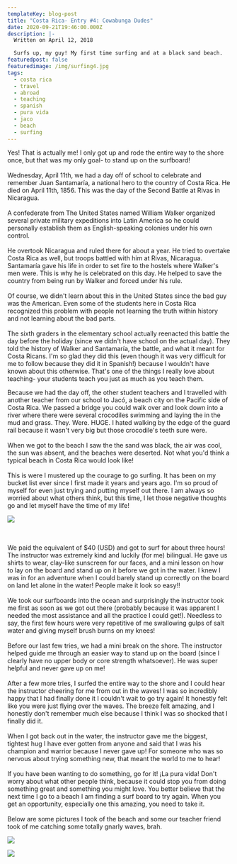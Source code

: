 ```yaml
---
templateKey: blog-post
title: "Costa Rica- Entry #4: Cowabunga Dudes"
date: 2020-09-21T19:46:00.000Z
description: |-
  Written on April 12, 2018

  Surfs up, my guy! My first time surfing and at a black sand beach.
featuredpost: false
featuredimage: /img/surfing4.jpg
tags:
  - costa rica
  - travel
  - abroad
  - teaching
  - spanish
  - pura vida
  - jaco
  - beach
  - surfing
---
```

Yes! That is actually me! I only got up and rode the entire way to the shore once, but that was my only goal- to stand up on the surfboard!\
\
Wednesday, April 11th, we had a day off of school to celebrate and remember Juan Santamaría, a national hero to the country of Costa Rica. He died on April 11th, 1856. This was the day of the Second Battle at Rivas in Nicaragua.\
\
A confederate from The United States named William Walker organized several private military expeditions into Latin America so he could personally establish them as English-speaking colonies under his own control.\
\
He overtook Nicaragua and ruled there for about a year. He tried to overtake Costa Rica as well, but troops battled with him at Rivas, Nicaragua. Santamaría gave his life in order to set fire to the hostels where Walker's men were. This is why he is celebrated on this day. He helped to save the country from being run by Walker and forced under his rule.\
\
Of course, we didn't learn about this in the United States since the bad guy was the American. Even some of the students here in Costa Rica recognized this problem with people not learning the truth within history and not learning about the bad parts.\
\
The sixth graders in the elementary school actually reenacted this battle the day before the holiday (since we didn't have school on the actual day). They told the history of Walker and Santamaría, the battle, and what it meant for Costa Ricans. I'm so glad they did this (even though it was very difficult for me to follow because they did it in Spanish!) because I wouldn't have known about this otherwise. That's one of the things I really love about teaching- your students teach you just as much as you teach them.

Because we had the day off, the other student teachers and I travelled with another teacher from our school to Jacó, a beach city on the Pacific side of Costa Rica. We passed a bridge you could walk over and look down into a river where there were several crocodiles swimming and laying the in the mud and grass. They. Were. HUGE. I hated walking by the edge of the guard rail because it wasn't very big but those crocodile's teeth sure were.\
​\
When we got to the beach I saw the the sand was black, the air was cool, the sun was absent, and the beaches were deserted. Not what you'd think a typical beach in Costa Rica would look like!\
\
This is were I mustered up the courage to go surfing. It has been on my bucket list ever since I first made it years and years ago. I'm so proud of myself for even just trying and putting myself out there. I am always so worried about what others think, but this time, I let those negative thoughts go and let myself have the time of my life!

![](/img/beach2.jpg)

\
\
We paid the equivalent of $40 (USD) and got to surf for about three hours! The instructor was extremely kind and luckily (for me) bilingual. He gave us shirts to wear, clay-like sunscreen for our faces, and a mini lesson on how to lay on the board and stand up on it before we got in the water. I knew I was in for an adventure when I could barely stand up correctly on the board on land let alone in the water! People make it look so easy!!\
\
We took our surfboards into the ocean and surprisingly the instructor took me first as soon as we got out there (probably because it was apparent I needed the most assistance and all the practice I could get!). Needless to say, the first few hours were very repetitive of me swallowing gulps of salt water and giving myself brush burns on my knees!\
\
Before our last few tries, we had a mini break on the shore. The instructor helped guide me through an easier way to stand up on the board (since I clearly have no upper body or core strength whatsoever). He was super helpful and never gave up on me!\
\
After a few more tries, I surfed the entire way to the shore and I could hear the instructor cheering for me from out in the waves! I was so incredibly happy that I had finally done it I couldn't wait to go try again! It honestly felt like you were just flying over the waves. The breeze felt amazing, and I honestly don't remember much else because I think I was so shocked that I finally did it.\
\
When I got back out in the water, the instructor gave me the biggest, tightest hug I have ever gotten from anyone and said that I was his champion and warrior because I never gave up! For someone who was so nervous about trying something new, that meant the world to me to hear!\
\
If you have been wanting to do something, go for it! ¡La pura vida! Don't worry about what other people think, because it could stop you from doing something great and something you might love. You better believe that the next time I go to a beach I am finding a surf board to try again. When you get an opportunity, especially one this amazing, you need to take it.\
\
Below are some pictures I took of the beach and some our teacher friend took of me catching some totally gnarly waves, brah.

![](/img/surfing2.jpg)

![](/img/surfing5.jpg)